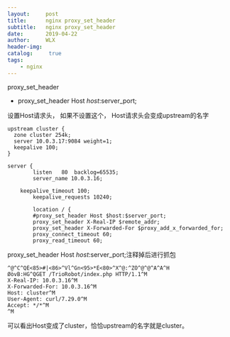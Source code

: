 ```yaml
---
layout:     post
title:      nginx proxy_set_header
subtitle:   nginx proxy_set_header
date:       2019-04-22
author:     WLX
header-img:  
catalog: 	 true
tags:
    - nginx
---
```


proxy_set_header 

- proxy_set_header Host $host:$server_port;


设置Host请求头， 如果不设置这个， Host请求头会变成upstream的名字

```editorconfig
upstream cluster {
  zone cluster 254k;
  server 10.0.3.17:9084 weight=1;
  keepalive 100;
}

server {
        listen   80  backlog=65535;
        server_name 10.0.3.16;

    keepalive_timeout 100;
        keepalive_requests 10240;

        location / {
        #proxy_set_header Host $host:$server_port;
        proxy_set_header X-Real-IP $remote_addr;
        proxy_set_header X-Forwarded-For $proxy_add_x_forwarded_for;
        proxy_connect_timeout 60;
        proxy_read_timeout 60;

```
proxy_set_header Host $host:$server_port;注释掉后进行抓包

```editorconfig
^@^C^QÉ<85>#|<86>^Vl^Gn<95>*É<80>^X^@:^ZÓ^@^@^A^A^H
ØòvB:HG^QGET /TrioRobot/index.php HTTP/1.1^M
X-Real-IP: 10.0.3.16^M
X-Forwarded-For: 10.0.3.16^M
Host: cluster^M
User-Agent: curl/7.29.0^M
Accept: */*^M
^M

```
可以看出Host变成了cluster，恰恰upstream的名字就是cluster。

